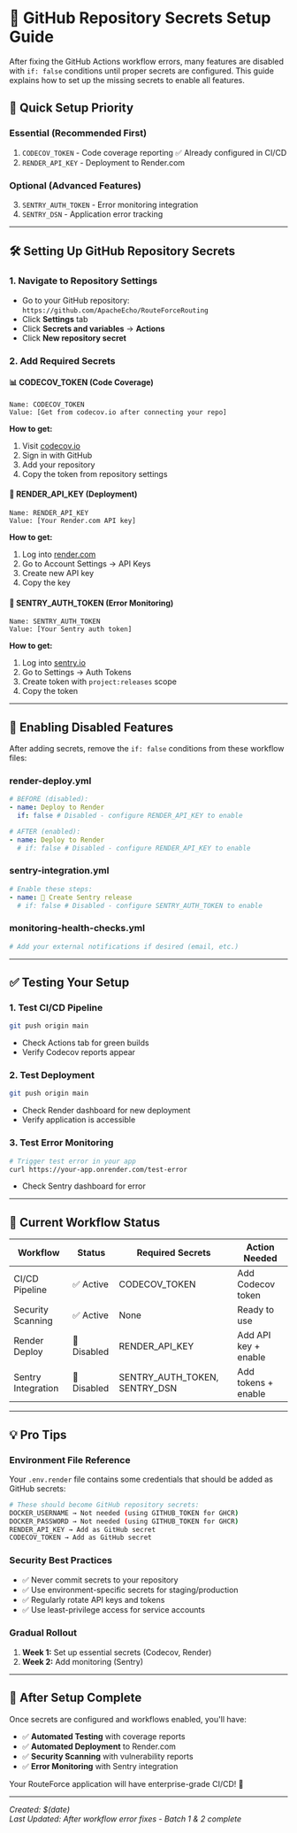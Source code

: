 # 🔐 GitHub Repository Secrets Setup Guide

After fixing the GitHub Actions workflow errors, many features are disabled with `if: false` conditions until proper secrets are configured. This guide explains how to set up the missing secrets to enable all features.

## 🎯 Quick Setup Priority

### **Essential (Recommended First)**
1. `CODECOV_TOKEN` - Code coverage reporting ✅ Already configured in CI/CD
2. `RENDER_API_KEY` - Deployment to Render.com

### **Optional (Advanced Features)**  
3. `SENTRY_AUTH_TOKEN` - Error monitoring integration
4. `SENTRY_DSN` - Application error tracking

---

## 🛠️ Setting Up GitHub Repository Secrets

### 1. Navigate to Repository Settings
- Go to your GitHub repository: `https://github.com/ApacheEcho/RouteForceRouting`
- Click **Settings** tab
- Click **Secrets and variables** → **Actions**
- Click **New repository secret**

### 2. Add Required Secrets

#### 📊 **CODECOV_TOKEN** (Code Coverage)
```
Name: CODECOV_TOKEN
Value: [Get from codecov.io after connecting your repo]
```
**How to get:**
1. Visit [codecov.io](https://codecov.io)
2. Sign in with GitHub
3. Add your repository
4. Copy the token from repository settings

#### 🚀 **RENDER_API_KEY** (Deployment)
```
Name: RENDER_API_KEY  
Value: [Your Render.com API key]
```
**How to get:**
1. Log into [render.com](https://render.com)
2. Go to Account Settings → API Keys
3. Create new API key
4. Copy the key

#### 🐛 **SENTRY_AUTH_TOKEN** (Error Monitoring)
```
Name: SENTRY_AUTH_TOKEN
Value: [Your Sentry auth token]
```
**How to get:**
1. Log into [sentry.io](https://sentry.io)
2. Go to Settings → Auth Tokens
3. Create token with `project:releases` scope
4. Copy the token

---

## 🔄 Enabling Disabled Features

After adding secrets, remove the `if: false` conditions from these workflow files:

### **render-deploy.yml**
```yaml
# BEFORE (disabled):
- name: Deploy to Render
  if: false # Disabled - configure RENDER_API_KEY to enable

# AFTER (enabled):  
- name: Deploy to Render
  # if: false # Disabled - configure RENDER_API_KEY to enable
```

### **sentry-integration.yml**
```yaml
# Enable these steps:
- name: 🚀 Create Sentry release
  # if: false # Disabled - configure SENTRY_AUTH_TOKEN to enable
```

### **monitoring-health-checks.yml**  
```yaml
# Add your external notifications if desired (email, etc.)
```

---

## ✅ Testing Your Setup

### 1. **Test CI/CD Pipeline**
```bash
git push origin main
```
- Check Actions tab for green builds
- Verify Codecov reports appear

### 2. **Test Deployment**  
```bash
git push origin main
```
- Check Render dashboard for new deployment
- Verify application is accessible

### 3. **Test Error Monitoring**
```bash
# Trigger test error in your app
curl https://your-app.onrender.com/test-error
```
- Check Sentry dashboard for error

---

## 🔧 Current Workflow Status

| Workflow | Status | Required Secrets | Action Needed |
|----------|--------|------------------|---------------|
| CI/CD Pipeline | ✅ Active | CODECOV_TOKEN | Add Codecov token |
| Security Scanning | ✅ Active | None | Ready to use |
| Render Deploy | 🔶 Disabled | RENDER_API_KEY | Add API key + enable |
| Sentry Integration | 🔶 Disabled | SENTRY_AUTH_TOKEN, SENTRY_DSN | Add tokens + enable |

---

## 💡 Pro Tips

### **Environment File Reference**  
Your `.env.render` file contains some credentials that should be added as GitHub secrets:
```bash
# These should become GitHub repository secrets:
DOCKER_USERNAME → Not needed (using GITHUB_TOKEN for GHCR)
DOCKER_PASSWORD → Not needed (using GITHUB_TOKEN for GHCR)  
RENDER_API_KEY → Add as GitHub secret
CODECOV_TOKEN → Add as GitHub secret
```

### **Security Best Practices**
- ✅ Never commit secrets to your repository
- ✅ Use environment-specific secrets for staging/production
- ✅ Regularly rotate API keys and tokens
- ✅ Use least-privilege access for service accounts

### **Gradual Rollout**
1. **Week 1:** Set up essential secrets (Codecov, Render)
2. **Week 2:** Add monitoring (Sentry) 

---

## 🎉 After Setup Complete

Once secrets are configured and workflows enabled, you'll have:

- ✅ **Automated Testing** with coverage reports
- ✅ **Automated Deployment** to Render.com
- ✅ **Security Scanning** with vulnerability reports  
- ✅ **Error Monitoring** with Sentry integration

Your RouteForce application will have enterprise-grade CI/CD! 🚀

---

*Created: $(date)*  
*Last Updated: After workflow error fixes - Batch 1 & 2 complete*

